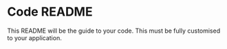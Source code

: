 # Code README

This README will be the guide to your code. This must be fully customised to your application.